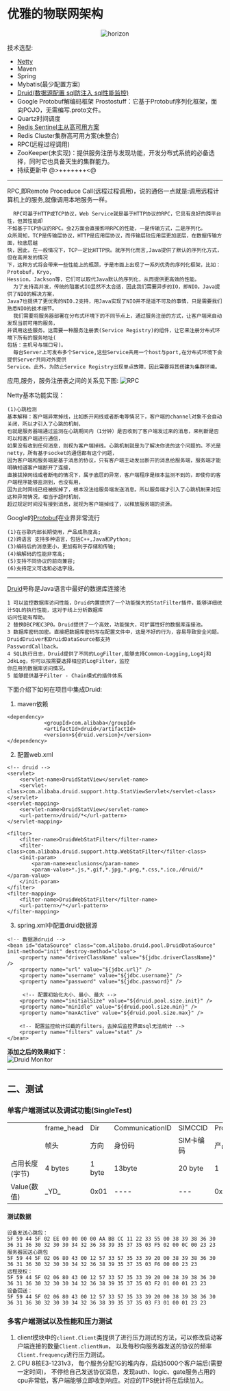 <h1>优雅的物联网架构</h1>
<p align="center"><img src ="picture/horizon.PNG" alt="horizon" /></p>
<p>技术选型:</p>

- [Netty](https://github.com/netty/netty)
- Maven
- Spring
- Mybatis(最少配置方案)
- [Druid(数据源配置 sql防注入 sql性能监控)](https://github.com/sanshengshui/HCW/blob/springboot/how-deploy-druid(integration-springboot)/README.md)
- Google Protobuf解编码框架 Prostostuff：它基于Protobuf序列化框架，面向POJO，无需编写.proto文件。
- Quartz时间调度
- [Redis Sentinel主从高可用方案](https://github.com/sanshengshui/HCW/tree/springboot/how-deploy-redis_sentinel(window)/README.md)
- Redis Cluster集群高可用方案(未整合)
- RPC(远程过程调用)
- ZooKeeper(未实现)：提供服务注册与发现功能，开发分布式系统的必备选择，同时它也具备天生的集群能力。
- 持续更新中 @>+++++++<@
<hr/>

RPC,即Remote Proceduce Call(远程过程调用)，说的通俗一点就是:调用远程计算机上的服务,就像调用本地服务一样。

```
  RPC可基于HTTP或TCP协议，Web Service就是基于HTTP协议的RPC，它具有良好的跨平台性，但其性能却
不如基于TCP协议的RPC。会2方面会直接影响RPC的性能，一是传输方式，二是序列化。
众所周知，TCP是传输层协议，HTTP是应用层协议，而传输层较应用层更加底层，在数据传输方面，较底层越
快，因此，在一般情况下，TCP一定比HTTP快。就序列化而言,Java提供了默认的序列化方式，但在高并发的情况
下，这种方式将会带来一些性能上的瓶颈，于是市面上出现了一系列优秀的序列化框架，比如：Protobuf，Kryo,
Hession，Jackson等，它们可以取代Java默认的序列化，从而提供更高效的性能。
  为了支持高并发，传统的阻塞式IO显然不太合适，因此我们需要异步的IO，即NIO。Java提供了NIO的解决方案，
Java7也提供了更优秀的NIO.2支持，用Java实现了NIO并不是遥不可及的事情，只是需要我们熟悉NIO的技术细节。
  我们需要将服务器部署在分布式环境下的不同节点上，通过服务注册的方式，让客户端来自动发现当前可用的服务，
并调用这些服务。这需要一种服务注册表(Service Registry)的组件，让它来注册分布式环境下所有的服务地址(
包括：主机号与端口号)。
  每台Server上可发布多个Service,这些Service共用一个host与port,在分布式环境下会提供Server共同对外提供
Service。此外，为防止Service Registry出现单点故障，因此需要将其搭建为集群环境。
```

应用,服务，服务注册表之间的关系见下图:
![RPC](picture/RPC.png)

Netty基本功能实现：

```
(1)心跳检测
基本解释：客户端异常掉线，比如断开网线或者断电等情况下，客户端的channel对象不会自动关闭，所以才引入了心跳的机制，
也就是服务器端通过监测在心跳期间内（1分钟）是否收到了客户端发过来的消息，来判断是否可以和客户端进行通信，
如果没有收到任何消息，则视为客户端掉线。心跳机制就是为了解决你说的这个问题的。不光是netty，所有基于socket的通信都有这个问题，
因为客户端和服务端是基于消息的协议，只有客户端主动发出断开的消息给服务端，服务端才能明确知道客户端断开了连接，
直接拔掉网线或者断电的情况下，属于底层的异常，客户端程序是根本监测不到的，即使你的客户端程序能够监测到，也没有用，
因为此时网线已经被拔掉了，根本没法给服务端发送消息。所以服务端才引入了心跳机制来对应这种异常情况，相当于超时机制，
超过规定时间没有接到消息，就视为客户端掉线了，以释放服务端的资源。
```

Google的[Protobuf](https://github.com/google/protobuf)在业界非常流行

```
(1)在谷歌内部长期使用，产品成熟度高;
(2)跨语言 支持多种语言，包括C++,Java和Python;
(3)编码后的消息更小，更加有利于存储和传输;
(4)编解码的性能非常高;
(5)支持不同协议的前向兼容;
(6)支持定义可选和必选字段。
```

<hr />

[Druid](https://github.com/alibaba/druid)号称是Java语言中最好的数据库连接池
```
1 可以监控数据库访问性能，Druid内置提供了一个功能强大的StatFilter插件，能够详细统计SQL的执行性能，这对于线上分析数据库
访问性能有帮助。
2 替换DBCP和C3P0。Druid提供了一个高效，功能强大，可扩展性好的数据库连接池。
3 数据库密码加密。直接把数据库密码写在配置文件中，这是不好的行为，容易导致安全问题。DruidDruiver和DruidDataSource都支持
PasswordCallback。
4 SQL执行日志，Druid提供了不同的LogFilter,能够支持Common-Logging,Log4j和JdkLog，你可以按需要选择相应的LogFilter，监控
你应用的数据库访问情况。
5 能够提供基于Filter - Chain模式的插件体系
```
下面介绍下如何在项目中集成Druid:
<br/>
1. maven依赖
```
<dependency>
            <groupId>com.alibaba</groupId>
            <artifactId>druid</artifactId>
            <version>${druid.version}</version>
</dependency>
```
2. 配置web.xml
```
<!-- druid -->  
<servlet>  
    <servlet-name>DruidStatView</servlet-name>  
    <servlet-class>com.alibaba.druid.support.http.StatViewServlet</servlet-class>  
</servlet>  
<servlet-mapping>  
    <servlet-name>DruidStatView</servlet-name>  
    <url-pattern>/druid/*</url-pattern>  
</servlet-mapping>  
  
<filter>  
    <filter-name>DruidWebStatFilter</filter-name>  
    <filter-class>com.alibaba.druid.support.http.WebStatFilter</filter-class>  
    <init-param>  
        <param-name>exclusions</param-name>  
        <param-value>*.js,*.gif,*.jpg,*.png,*.css,*.ico,/druid/*</param-value>  
    </init-param>  
</filter>  
<filter-mapping>  
    <filter-name>DruidWebStatFilter</filter-name>  
    <url-pattern>/*</url-pattern>  
</filter-mapping>  
```

3. spring.xml中配置druid数据源
```
<!-- 数据源druid -->  
<bean id="dataSource" class="com.alibaba.druid.pool.DruidDataSource"   
init-method="init" destroy-method="close">  
    <property name="driverClassName" value="${jdbc.driverClassName}" />  
    <property name="url" value="${jdbc.url}" />  
    <property name="username" value="${jdbc.username}" />  
    <property name="password" value="${jdbc.password}" />  
      
     <!-- 配置初始化大小、最小、最大 -->    
    <property name="initialSize" value="${druid.pool.size.init}" />    
    <property name="minIdle" value="${druid.pool.size.min}" />     
    <property name="maxActive" value="${druid.pool.size.max}" />    
      
    <!-- 配置监控统计拦截的filters，去掉后监控界面sql无法统计 -->  
    <property name="filters" value="stat" />   
</bean>  
```
**添加之后的效果如下：**<br/>
![Druid Monitor](picture/1.PNG)
<hr />

## **二、测试**<br>

###  单客户端测试以及调试功能(SingleTest)

<table>
   <tr>
      <td></td>
      <td>frame_head</td>
      <td>Dir</td>
      <td>CommunicationID</td>
      <td>SIMCCID</td>
      <td>Produc</td>
      <td>comm</td>
      <td>data_length</td>
      <td>data</td>
      <td>frame_tail</td>
   </tr>
  
   <tr>
      <td></td>
      <td>帧头</td>
      <td>方向</td>
      <td>身份码</td>
      <td>SIM卡编码</td>
      <td>产品码</td>
      <td>功能码</td>
      <td>数据长度</td>
      <td>数据</td>
      <td>帧尾</td>
   </tr>
   <tr>
      <td>占用长度(字节)</td>
      <td>4 bytes</td>
      <td>1 byte</td>
      <td>13byte</td>
      <td>20 byte</td>
      <td>1</td>
      <td>1 byte</td>
      <td>2 bytes</td>
      <td>不固定</td>
      <td>2 bytes</td>
   </tr>
   <tr>
      <td>Value(数值)</td>
      <td>_YD_</td>
      <td>0x01</td>
      <td>----</td>
      <td>---</td>
      <td>0x03</td>
      <td>0x0A</td>
      <td>详见如下</td>
      <td>见第二节</td>
      <td>##</td>
   </tr>
</table>

#### 测试数据

```text
设备发送心跳包：
5F 59 44 5F 02 EE 00 00 00 00 AA BB CC 11 22 33 55 00 38 39 38 36 30 36 31 36 30 32 30 30 34 32 36 38 39 35 37 35 03 F5 02 00 0C 00 23 23
服务器回送心跳包
5F 59 44 5F 02 06 80 43 00 12 57 33 57 35 33 39 20 00 38 39 38 36 30 36 31 36 30 32 30 30 34 32 36 38 39 35 37 35 03 F6 00 00 23 23
远程授权：
5F 59 44 5F 02 06 80 43 00 12 57 33 57 35 33 39 20 00 38 39 38 36 30 36 31 36 30 32 30 30 34 32 36 38 39 35 37 35 03 F2 01 00 01 23 23
设备回送：      
5F 59 44 5F 02 06 80 43 00 12 57 33 57 35 33 39 20 00 38 39 38 36 30 36 31 36 30 32 30 30 34 32 36 38 39 35 37 35 03 F3 01 00 01 23 23
```



### 多客户端测试以及性能和压力测试
 1. client模块中的`client.Client`类提供了进行压力测试的方法，可以修改启动客户端连接的数量`Client.clientNum`，
 以及每秒向服务器发送的协议的频率`Client.frequency`进行压力测试。<br>
 2. CPU 8核E3-1231v3， 每个服务分配1G的堆内存，启动5000个客户端后(需要一定时间)，
 不停给自己发送协议消息，发现auth、logic、gate服务占用的cpu非常低，客户端能够立即收到响应。对应的TPS统计将在后续加入。<br>